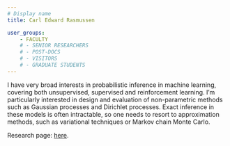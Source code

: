```yaml
---
# Display name
title: Carl Edward Rasmussen

user_groups:
    - FACULTY
    # - SENIOR RESEARCHERS
    # - POST-DOCS
    # - VISITORS
    # - GRADUATE STUDENTS
---
```


I have very broad interests in probabilistic inference in machine learning, covering both unsupervised, supervised and reinforcement learning. I’m particularly interested in design and evaluation of non-parametric methods such as Gaussian processes and Dirichlet processes. Exact inference in these models is often intractable, so one needs to resort to approximation methods, such as variational techniques or Markov chain Monte Carlo.

Research page: [here](http://learning.eng.cam.ac.uk/carl/).